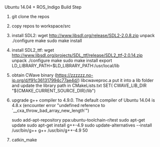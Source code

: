 Ubuntu 14.04 + ROS_Indigo Build Step 

1. git clone the repos

2. copy repos to workspace/src

3. install SDL2: 
    wget http://www.libsdl.org/release/SDL2-2.0.8.zip
    unpack
    ./configure
    make 
    sudo make install

4. install SDL2_ttf:
    wget http://www.libsdl.org/projects/SDL_ttf/release/SDL2_ttf-2.0.14.zip
    unpack
    ./configure
    make
    sudo make install
    export LD_LIBRARY_PATH=$LD_LIBRARY_PATH:/usr/local/lib

5. obtain CWave binary (https://zzzzzz.no-ip.org/d/f91c361317994c77ae4d/)
    libcwaveproc.a
    put it into a lib folder and update the library path in CMakeLists.txt
    SET( CWAVE_LIB_DIR  "${CMAKE_CURRENT_SOURCE_DIR}/lib") 

6. upgrade g++ compiler to 4.9.0. The default compiler of Ubuntu 14.04 is 4.8.x
    (encounter error "undefined reference to `__cxa_throw_bad_array_new_length'")

    sudo add-apt-repository ppa:ubuntu-toolchain-r/test
    sudo apt-get update
    sudo apt-get install g++-4.9
    sudo update-alternatives --install /usr/bin/g++ g++ /usr/bin/g++-4.9 50

7. catkin_make